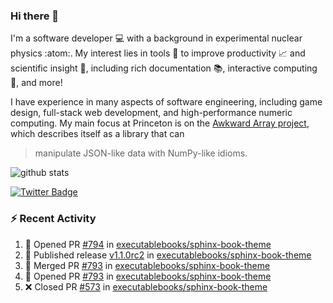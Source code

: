 ### Hi there 👋 

I'm a software developer 💻 with a background in experimental nuclear physics :atom:. My interest lies in tools :wrench: to improve productivity :chart_with_upwards_trend: and scientific insight :telescope:, including rich documentation 📚, interactive computing 🧮, and more! 

I have experience in many aspects of software engineering, including game design, full-stack web development, and high-performance numeric computing. My main focus at Princeton is on the [Awkward Array project](awkward-array.org/), which describes itself as a library that can 
> manipulate JSON-like data with NumPy-like idioms.

![github stats](https://github-readme-stats.vercel.app/api?username=agoose77&show_icons=true&hide_rank=true&hide_title=true&bg_color=30,e76445,904e95&text_color=efe3ec&icon_color=efe3ec)
<!--
**agoose77/agoose77** is a ✨ _special_ ✨ repository because its `README.md` (this file) appears on your GitHub profile.

Here are some ideas to get you started:

- 🔭 I’m currently working on ...
- 🌱 I’m currently learning ...
- 👯 I’m looking to collaborate on ...
- 🤔 I’m looking for help with ...
- 💬 Ask me about ...
- 📫 How to reach me: ...
- 😄 Pronouns: ...
- ⚡ Fun fact: ...
-->

[![Twitter Badge](https://img.shields.io/twitter/follow/agoose77?style=flat-square&logo=Twitter&logoColor=white&color=cornflowerblue)](https://twitter.com/agoose77)

### :zap: Recent Activity

<!--START_SECTION:activity-->
1. 💪 Opened PR [#794](https://github.com/executablebooks/sphinx-book-theme/pull/794) in [executablebooks/sphinx-book-theme](https://github.com/executablebooks/sphinx-book-theme)
2. 🚀 Published release [v1.1.0rc2](https://github.com/executablebooks/sphinx-book-theme/releases/tag/v1.1.0rc2) in [executablebooks/sphinx-book-theme](https://github.com/executablebooks/sphinx-book-theme)
3. 🎉 Merged PR [#793](https://github.com/executablebooks/sphinx-book-theme/pull/793) in [executablebooks/sphinx-book-theme](https://github.com/executablebooks/sphinx-book-theme)
4. 💪 Opened PR [#793](https://github.com/executablebooks/sphinx-book-theme/pull/793) in [executablebooks/sphinx-book-theme](https://github.com/executablebooks/sphinx-book-theme)
5. ❌ Closed PR [#573](https://github.com/executablebooks/sphinx-book-theme/pull/573) in [executablebooks/sphinx-book-theme](https://github.com/executablebooks/sphinx-book-theme)
<!--END_SECTION:activity-->

